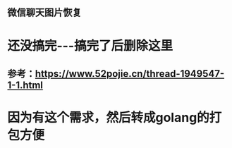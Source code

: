 ## 微信聊天图片恢复 

# 还没搞完---搞完了后删除这里

## 参考：https://www.52pojie.cn/thread-1949547-1-1.html

# 因为有这个需求，然后转成golang的打包方便


